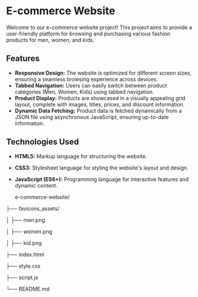# E-commerce Website

Welcome to our e-commerce website project! This project aims to provide a user-friendly platform for browsing and purchasing various fashion products for men, women, and kids.

## Features

- **Responsive Design:** The website is optimized for different screen sizes, ensuring a seamless browsing experience across devices.
- **Tabbed Navigation:** Users can easily switch between product categories (Men, Women, Kids) using tabbed navigation.
- **Product Display:** Products are showcased in a visually appealing grid layout, complete with images, titles, prices, and discount information.
- **Dynamic Data Fetching:** Product data is fetched dynamically from a JSON file using asynchronous JavaScript, ensuring up-to-date information.

## Technologies Used

- **HTML5:** Markup language for structuring the website.
- **CSS3:** Stylesheet language for styling the website's layout and design.
- **JavaScript (ES6+):** Programming language for interactive features and dynamic content.

  e-commerce-website/

  
├── favicons_assets/


│     ├── men.png


│     ├── women.png


│     ├── kid.png


├── index.html


├── style.css


├── script.js


└── README.md

  


